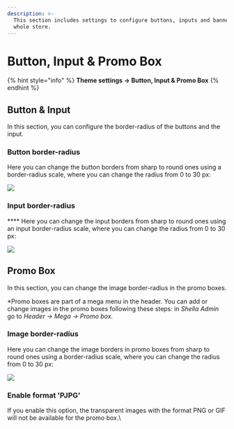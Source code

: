 ```yaml
---
description: >-
  This section includes settings to configure buttons, inputs and banners on
  whole store.
---
```


# Button, Input & Promo Box

{% hint style="info" %}
**Theme settings -> Button, Input & Promo Box**
{% endhint %}

## Button & Input

&#x20;In this section, you can configure the border-radius of the buttons and the input.

### **Button border-radius**

&#x20;Here you can change the button borders from sharp to round ones using a border-radius scale, where you can change the radius from 0 to 30 px:

![](<../.gitbook/assets/Screenshot\_25 (3).png>)

### **Input border-radius**

&#x20;**** Here you can change the input borders from sharp to round ones using an input border-radius scale, where you can change the radius from 0 to 30 px:

![](<../.gitbook/assets/Screenshot\_26 (2).png>)

## Promo Box

&#x20;In this section, you can change the image border-radius in the promo boxes.

&#x20;\*Promo boxes are part of a mega menu in the header. You can add or change images in the promo boxes following these steps: in _Shella Admin_ go to _Header -> Mega -> Promo box._

### **Image border-radius**

&#x20;Here you can change the image borders in promo boxes from sharp to round ones using a border-radius scale, where you can change the radius from 0 to 30 px:

![](<../.gitbook/assets/Screenshot\_27 (3).png>)

### **Enable format 'PJPG'**

&#x20;If you enable this option, the transparent images with the format PNG or GIF will not be available for the promo box.\
